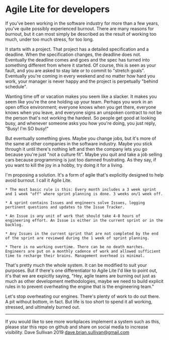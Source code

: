 # Agile Lite for developers

If you've been working in the software industry for more than a few years, you've quite possibly experienced burnout. There are many reasons for burnout, but it can most simply be described as the result of working too much, under too much stress, for too long. 

It starts with a project. That project has a detailed specification and a deadline. When the specification changes, the deadline does not. Eventually the deadline comes and goes and the spec has turned into something different from where it started. Of course, this is seen as your fault, and you are asked to stay late or to commit to "stretch goals". Eventually you're coming in every weekend and no matter how hard you work, your manager is never happy and the project is perpetually "behind schedule". 

Wanting time off or vacation makes you seem like a slacker. It makes you seem like you're the one holding up your team. Perhaps you work in an open office environment; everyone knows when you get there, everyone knows when you leave, and everyone signs an unspoken contract to not be the person that's not working the hardest. So people get good at looking busy, and whenever someone asks you how you're doing, you just reply, "Busy! I'm SO busy!"

But eventually something gives. Maybe you change jobs, but it's more of the same at other companies in the software industry. Maybe you stick through it until there's nothing left and then the company lets you go because you're just "not a culture fit". Maybe you quit and take a job selling cars because programming is just too damned frustrating. As they say, if you want to kill the joy in a hobby, try doing it for a living.

I'm proposing a solution. It's a form of agile that's explicitly designed to help avoid burnout. I call it Agile Lite.

    * The most basic rule is this: Every month includes a 3 week sprint and 1 week "off" where sprint planning is done. 3 weeks on/1 week off. 

    * A sprint contains Issues and engineers solve Issues, logging pertinent questions and updates to the Issue Tracker.

    * An Issue is any unit of work that should take 4-8 hours of engineering effort. An Issue is either in the current sprint or in the backlog.

    * Any Issues in the current sprint that are not completed by the end of the sprint are reviewed during the 1 week of sprint planning.

    * There is no working overtime. There can be no death marches. Engineers are put on a monthly cadence of work and allowed sufficient time to recharge their brains. Management overhead is minimal.

That's pretty much the whole system. It can be modified to suit your purposes. But if there's one differentiator to Agile Lite I'd like to point out, it's that we are expicitly saying, "Hey, agile teams are burning out just as much as other development methodologies, maybe we need to build explicit rules in to prevent overheating the engine that is the engineering team." 

Let's stop overheating our engines. There's plenty of work to do out there. A pit without bottom, in fact. But life is too short to spend it all working, stressed, and ultimately burned out.

---
If you would like to see more workplaces implement a system such as this, please star this repo on github and share on social media to increase visibility.
Dave Sullivan 2019 dave.brian.sullivan@gmail.com
